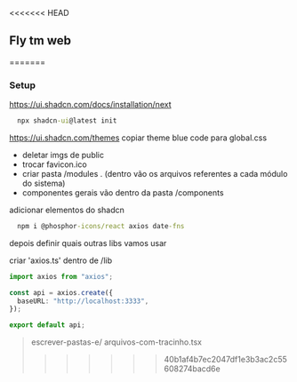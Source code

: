 <<<<<<< HEAD
## Fly tm web
=======
### Setup

https://ui.shadcn.com/docs/installation/next

```cmd
  npx shadcn-ui@latest init
```

https://ui.shadcn.com/themes
copiar theme blue code para global.css

- deletar imgs de public
- trocar favicon.ico
- criar pasta /modules
  . (dentro vão os arquivos referentes a cada módulo do sistema)
- componentes gerais vão dentro da pasta /components

adicionar elementos do shadcn

```cmd
  npm i @phosphor-icons/react axios date-fns
```

depois definir quais outras libs vamos usar

criar 'axios.ts' dentro de /lib

```ts
import axios from "axios";

const api = axios.create({
  baseURL: "http://localhost:3333",
});

export default api;
```

> escrever-pastas-e/ arquivos-com-tracinho.tsx
>>>>>>> 40b1af4b7ec2047df1e3b3ac2c55608274bacd6e
